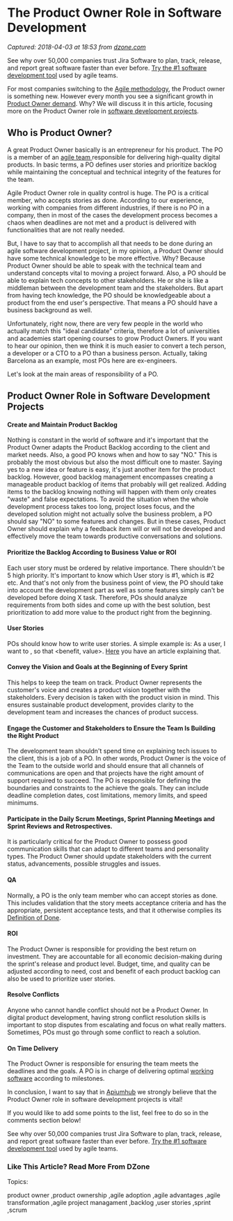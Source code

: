 # The Product Owner Role in Software Development

_Captured: 2018-04-03 at 18:53 from [dzone.com](https://dzone.com/articles/the-product-owner-role-in-software-development)_

See why over 50,000 companies trust Jira Software to plan, track, release, and report great software faster than ever before. [Try the #1 software development tool](https://dzone.com/go?i=281431&u=https%3A%2F%2Fwww.atlassian.com%2Fsoftware%2Fjira%3Futm_source%3Ddzone%26utm_medium%3Ddisplay%26utm_campaign%3Djira_adexp-psa-exp_global-eng_dzone-pre-post-roll-text%26utm_term%3DTry-the-number-one-software-development) used by agile teams.

For most companies switching to the [Agile methodology](https://apiumhub.com/tech-blog-barcelona/agile-transformation/), the Product owner is something new. However every month you see a significant growth in [Product Owner demand](https://apiumhub.com/tech-blog-barcelona/agile-product-owner-job-offer-barcelona/). Why? We will discuss it in this article, focusing more on the Product Owner role in [software development projects](https://apiumhub.com/software-projects-barcelona/).

## Who is Product Owner?

A great Product Owner basically is an entrepreneur for his product. The PO is a member of an [agile team ](https://apiumhub.com/tech-blog-barcelona/benefits-of-agile-project-management/)responsible for delivering high-quality digital products. In basic terms, a PO defines user stories and prioritize backlog while maintaining the conceptual and technical integrity of the features for the team.

Agile Product Owner role in quality control is huge. The PO is a critical member, who accepts stories as done. According to our experience, working with companies from different industries, if there is no PO in a company, then in most of the cases the development process becomes a chaos when deadlines are not met and a product is delivered with functionalities that are not really needed.

But, I have to say that to accomplish all that needs to be done during an agile software development project, in my opinion, a Product Owner should have some technical knowledge to be more effective. Why? Because Product Owner should be able to speak with the technical team and understand concepts vital to moving a project forward. Also, a PO should be able to explain tech concepts to other stakeholders. He or she is like a middleman between the development team and the stakeholders. But apart from having tech knowledge, the PO should be knowledgeable about a product from the end user's perspective. That means a PO should have a business background as well.

Unfortunately, right now, there are very few people in the world who actually match this "ideal candidate" criteria, therefore a lot of universities and academies start opening courses to grow Product Owners. If you want to hear our opinion, then we think it is much easier to convert a tech person, a developer or a CTO to a PO than a business person. Actually, taking Barcelona as an example, most POs here are ex-engineers.

Let's look at the main areas of responsibility of a PO.

## Product Owner Role in Software Development Projects

#### **Create and Maintain Product Backlog**

Nothing is constant in the world of software and it's important that the Product Owner adapts the Product Backlog according to the client and market needs. Also, a good PO knows when and how to say "NO." This is probably the most obvious but also the most difficult one to master. Saying yes to a new idea or feature is easy, it's just another item for the product backlog. However, good backlog management encompasses creating a manageable product backlog of items that probably will get realized. Adding items to the backlog knowing nothing will happen with them only creates "waste" and false expectations. To avoid the situation when the whole development process takes too long, project loses focus, and the developed solution might not actually solve the business problem, a PO should say "NO" to some features and changes. But in these cases, Product Owner should explain why a feedback item will or will not be developed and effectively move the team towards productive conversations and solutions.

#### Prioritize the Backlog According to Business Value or ROI

Each user story must be ordered by relative importance. There shouldn't be 5 high priority. It's important to know which User story is #1, which is #2 etc. And that's not only from the business point of view, the PO should take into account the development part as well as some features simply can't be developed before doing X task. Therefore, POs should analyze requirements from both sides and come up with the best solution, best prioritization to add more value to the product right from the beginning.

#### **User Stories**

POs should know how to write user stories. A simple example is: As a user, I want to <some goal or objective>, so that <benefit, value>. [Here](https://apiumhub.com/tech-blog-barcelona/user-stories-tips/) you have an article explaining that.

#### **Convey the Vision and Goals at the Beginning of Every Sprint**

This helps to keep the team on track. Product Owner represents the customer's voice and creates a product vision together with the stakeholders. Every decision is taken with the product vision in mind. This ensures sustainable product development, provides clarity to the development team and increases the chances of product success.

#### Engage the Customer and Stakeholders to Ensure the Team Is Building the Right Product 

The development team shouldn't spend time on explaining tech issues to the client, this is a job of a PO. In other words, Product Owner is the voice of the Team to the outside world and should ensure that all channels of communications are open and that projects have the right amount of support required to succeed. The PO is responsible for defining the boundaries and constraints to the achieve the goals. They can include deadline completion dates, cost limitations, memory limits, and speed minimums.

#### Participate in the Daily Scrum Meetings, Sprint Planning Meetings and Sprint Reviews and Retrospectives. 

It is particularly critical for the Product Owner to possess good communication skills that can adapt to different teams and personality types. The Product Owner should update stakeholders with the current status, advancements, possible struggles and issues.

#### **QA**

Normally, a PO is the only team member who can accept stories as done. This includes validation that the story meets acceptance criteria and has the appropriate, persistent acceptance tests, and that it otherwise complies its [Definition of Done](https://apiumhub.com/tech-blog-barcelona/definition-of-done-examples-software-projects/).

#### **ROI**

The Product Owner is responsible for providing the best return on investment. They are accountable for all economic decision-making during the sprint's release and product level. Budget, time, and quality can be adjusted according to need, cost and benefit of each product backlog can also be used to prioritize user stories.

#### **Resolve Conflicts**

Anyone who cannot handle conflict should not be a Product Owner. In digital product development, having strong conflict resolution skills is important to stop disputes from escalating and focus on what really matters. Sometimes, POs must go through some conflict to reach a solution.

#### **On Time Delivery**

The Product Owner is responsible for ensuring the team meets the deadlines and the goals. A PO is in charge of delivering optimal [working software](https://apiumhub.com/tech-blog-barcelona/working-software-go-live-strategy/) according to milestones.

In conclusion, I want to say that in [Apiumhub](https://apiumhub.com/) we strongly believe that the Product Owner role in software development projects is vital!

If you would like to add some points to the list, feel free to do so in the comments section below!

See why over 50,000 companies trust Jira Software to plan, track, release, and report great software faster than ever before. [Try the #1 software development tool](https://dzone.com/go?i=281432&u=https%3A%2F%2Fwww.atlassian.com%2Fsoftware%2Fjira%3Futm_source%3Ddzone%26utm_medium%3Ddisplay%26utm_campaign%3Djira_adexp-psa-exp_global-eng_dzone-pre-post-roll-text%26utm_term%3DTry-the-number-one-software-development) used by agile teams.

### Like This Article? Read More From DZone

Topics:

product owner ,product ownership ,agile adoption ,agile advantages ,agile transformation ,agile project managament ,backlog ,user stories ,sprint ,scrum
